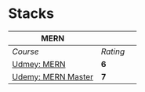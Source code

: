 # Stacks

|  MERN | | |
| --- | --- | --- |
| <em>Course</em> | <em>Rating</em> |
| [Udmey: MERN](https://www.udemy.com/course/mern-stack-front-to-back/learn/lecture/10054652?start=15#content) | **6** |
| [Udemy: MERN Master](https://www.udemy.com/course/mern-stack-master-course-building-your-own-instagram/learn/lecture/18949988?start=0#content) | **7** |